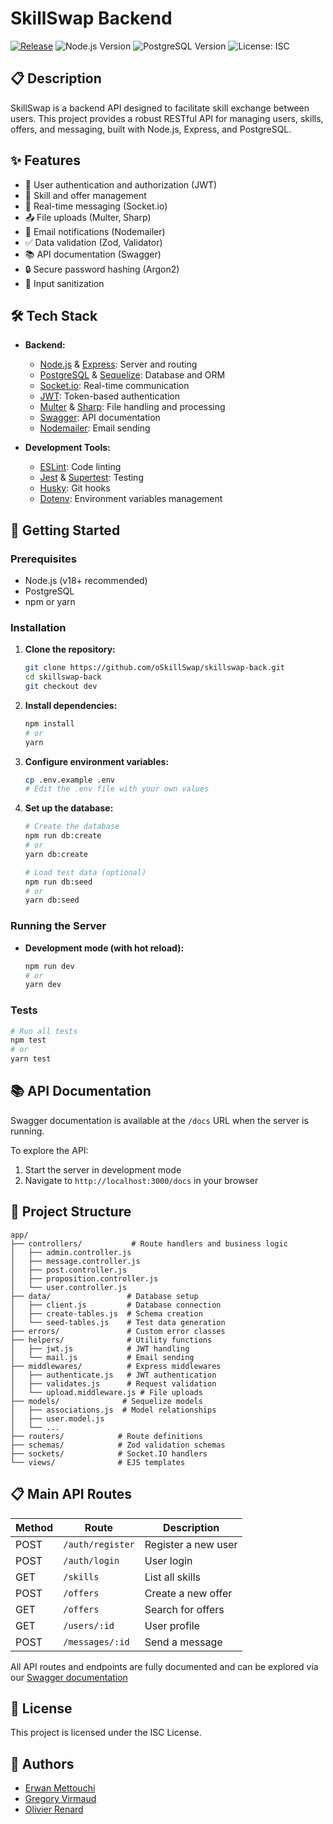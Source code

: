 # SkillSwap Backend
[![Release](https://img.shields.io/github/v/release/oSkillSwap/skillswap-back?color=blue&label=version)](https://github.com/oSkillSwap/skillswap-back/releases)
![Node.js Version](https://img.shields.io/badge/Node.js-18+-brightgreen.svg)
![PostgreSQL Version](https://img.shields.io/badge/PostgreSQL-16-blue.svg)
![License: ISC](https://img.shields.io/badge/License-ISC-blue.svg)

## 📋 Description

SkillSwap is a backend API designed to facilitate skill exchange between users. This project provides a robust RESTful API for managing users, skills, offers, and messaging, built with Node.js, Express, and PostgreSQL.

## ✨ Features

- 🔐 User authentication and authorization (JWT)
- 🧠 Skill and offer management
- 💬 Real-time messaging (Socket.io)
- 📤 File uploads (Multer, Sharp)
- 📧 Email notifications (Nodemailer)
- ✅ Data validation (Zod, Validator)
- 📚 API documentation (Swagger)
- 🔒 Secure password hashing (Argon2)
- 🧹 Input sanitization

## 🛠️ Tech Stack

- **Backend:**
  - [Node.js](https://nodejs.org/) & [Express](https://expressjs.com/): Server and routing
  - [PostgreSQL](https://www.postgresql.org/) & [Sequelize](https://sequelize.org/): Database and ORM
  - [Socket.io](https://socket.io/): Real-time communication
  - [JWT](https://jwt.io/): Token-based authentication
  - [Multer](https://github.com/expressjs/multer) & [Sharp](https://sharp.pixelplumbing.com/): File handling and processing
  - [Swagger](https://swagger.io/): API documentation
  - [Nodemailer](https://nodemailer.com/): Email sending

- **Development Tools:**
  - [ESLint](https://eslint.org/): Code linting
  - [Jest](https://jestjs.io/) & [Supertest](https://github.com/visionmedia/supertest): Testing
  - [Husky](https://typicode.github.io/husky/#/): Git hooks
  - [Dotenv](https://github.com/motdotla/dotenv): Environment variables management

## 🚀 Getting Started

### Prerequisites

- Node.js (v18+ recommended)
- PostgreSQL
- npm or yarn

### Installation

1. **Clone the repository:**
   ```sh
   git clone https://github.com/oSkillSwap/skillswap-back.git
   cd skillswap-back
   git checkout dev
   ```

2. **Install dependencies:**
   ```sh
   npm install
   # or
   yarn
   ```

3. **Configure environment variables:**
   ```sh
   cp .env.example .env
   # Edit the .env file with your own values
   ```

4. **Set up the database:**
   ```sh
   # Create the database
   npm run db:create
   # or
   yarn db:create

   # Load test data (optional)
   npm run db:seed
   # or
   yarn db:seed
   ```

### Running the Server

- **Development mode (with hot reload):**
  ```sh
  npm run dev
  # or
  yarn dev
  ```

### Tests

```sh
# Run all tests
npm test
# or
yarn test
```

## 📚 API Documentation

Swagger documentation is available at the `/docs` URL when the server is running.

To explore the API:
1. Start the server in development mode
2. Navigate to `http://localhost:3000/docs` in your browser

## 📁 Project Structure

```
app/
├── controllers/           # Route handlers and business logic
│   ├── admin.controller.js
│   ├── message.controller.js
│   ├── post.controller.js
│   ├── proposition.controller.js
│   └── user.controller.js
├── data/                 # Database setup
│   ├── client.js         # Database connection
│   ├── create-tables.js  # Schema creation
│   └── seed-tables.js    # Test data generation
├── errors/               # Custom error classes
├── helpers/              # Utility functions
│   ├── jwt.js            # JWT handling
│   └── mail.js           # Email sending
├── middlewares/          # Express middlewares
│   ├── authenticate.js   # JWT authentication
│   ├── validates.js      # Request validation
│   └── upload.middleware.js # File uploads
├── models/              # Sequelize models
│   ├── associations.js  # Model relationships
│   ├── user.model.js
│   └── ...
├── routers/            # Route definitions
├── schemas/            # Zod validation schemas
├── sockets/            # Socket.IO handlers
└── views/              # EJS templates
```

## 📋 Main API Routes

| Method | Route                   | Description                     |
|--------|-------------------------|---------------------------------|
| POST   | `/auth/register`    | Register a new user             |
| POST   | `/auth/login`       | User login                      |
| GET    | `/skills`           | List all skills                 |
| POST   | `/offers`           | Create a new offer              |
| GET    | `/offers`           | Search for offers               |
| GET    | `/users/:id`        | User profile                    |
| POST   | `/messages/:id`     | Send a message                  |

All API routes and endpoints are fully documented and can be explored via our [Swagger documentation](https://skillswap.olivier-renard.com/api/docs/) 

## 📄 License

This project is licensed under the ISC License.

## 👥 Authors

- [Erwan Mettouchi](https://github.com/ErwanMettouchi)
- [Gregory Virmaud](https://github.com/gregv74)
- [Olivier Renard](https://github.com/renardoli)

